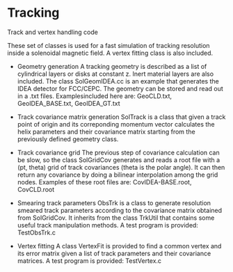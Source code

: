 # Tracking
Track and vertex handling code

These set of classes is used for a fast simulation of tracking resolution inside a solenoidal magnetic field. A vertex fitting class is also included.

- Geometry generation
A tracking geometry is described as a list of cylindrical layers or disks at constant z. Inert material layers are also included. The class SolGeomIDEA.cc is an example that generates the IDEA detector for FCC/CEPC. The geometry can be stored and read out in a .txt files. Examplesincluded here are:
GeoCLD.txt, GeoIDEA_BASE.txt, GeoIDEA_GT.txt

-  Track covariance matrix generation
SolTrack is a class that given a track point of origin and its correponding momentum vector calculates the helix parameters and their covariance matrix starting from the previously defined geometry class.

- Track covariance grid
The previous step of covariance calculation can be slow, so the class SolGridCov generates and reads a root file with a (pt, theta) grid of track covariances (theta is the polar angle). It can then return any covariance by doing a bilinear interpolation among the grid nodes. Examples of these root files are:
CovIDEA-BASE.root, CovCLD.root

- Smearing track parameters
ObsTrk is a class to generate resolution smeared track parameters according to the covariance matrix obtained from SolGridCov. It inherits from the class TrkUtil that contains some useful track manipulation methods.
	A test program is provided: TestObsTrk.c
- Vertex fitting 
A class VertexFit is provided to find a common vertex and its error matrix given a list of track parameters and their covariance matrices. A test program is provided: TestVertex.c 
